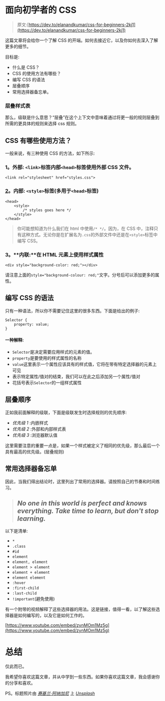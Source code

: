 # 面向初学者的 CSS

> 原文:[https://dev.to/elanandkumar/css-for-beginners-2kj1](https://dev.to/elanandkumar/css-for-beginners-2kj1)

这篇文章将会给你一个了解 CSS 的开端。如何去接近它，以及你如何去深入了解更多的细节。

目标是:

*   什么是 CSS？
*   CSS 的使用方法有哪些？
*   编写 CSS 的语法
*   层叠顺序
*   常用选择器备忘单。

### [](#cascading-style-sheet)层叠样式表

那么，级联是什么意思？“层叠”在这个上下文中意味着通过将更一般的规则层叠到所需的更具体的规则来选择 css 规则。

## CSS 有哪些使用方法？

一般来说，有三种使用 CSS 的方法，如下所示:

### [](#1-external-raw-ltlinkgt-endraw-tag-inside-raw-ltheadgt-endraw-tag-to-use-external-css-files)1。**外部:** `<link>`标签内部`<head>`标签使用外部 CSS 文件。

```
<link rel="stylesheet" href="styles.css"> 
```

### [2](#2-internal-raw-ltstylegt-endraw-tag-mostly-used-in-the-raw-ltheadgt-endraw-tag)。**内部:** `<style>`标签(多用于`<head>`标签)

```
<head>
    <style>
        /* styles goes here */
    </style>
</head> 
```

> 你可能想知道为什么我们在 html 中使用`/* */`。因为，在 CSS 中，注释只有这种方式。无论你是在扩展名为`.css`的外部文件中还是在`<style>`标签中编写 CSS。

### [](#3-inline-using-style-attribute-on-html-elements)3。**内联:**在 HTML 元素上使用样式属性

```
<div style="background-color: red;"></div> 
```

请注意上面的`style="background-colour: red;"`文字。分号后可以添加更多的属性。

## [](#syntax-for-writing-css)编写 CSS 的语法

只有一种语法，所以你不需要记住这里的很多东西。下面是给出的例子:

```
Selector {
    property: value;
} 
```

#### [](#an-explanation)一种解释:

*   `Selector`是决定需要应用样式的元素的值。
*   `property`是要使用的样式属性的名称
*   `value`这里表示一个属性应该具有的样式值，它将在带有特定选择器的元素上可见
*   表示特定属性/值对的结束，我们可以在此之后添加另一个属性/值对
*   花括号表示`Selector`的一组样式属性

## [](#cascading-order)层叠顺序

正如我前面解释的级联，下面是级联发生时选择规则的优先顺序:

*   *优先级 1* :内嵌样式
*   *优先级 2* :外部和内部样式表
*   *优先级 3* :浏览器默认值

这里需要注意的重要一点是，如果一个样式被定义了相同的优先级，那么最后一个具有最高的优先级。(层叠规则)

## [](#frequently-used-selector-cheat-sheet)常用选择器备忘单

因此，当我们得出结论时，这里列出了常用的选择器。请按照自己的节奏和时间练习。

> ## [](#no-one-is-perfect-in-this-world-and-no-one-knows-everything-take-your-time-to-learn-but-do-not-stop-learning)*No one in this world is perfect and knows everything. Take time to learn, but don't stop learning.*

以下是清单:

*   `*`
*   `.class`
*   `#id`
*   `element`
*   `element, element`
*   `element > element`
*   `element + element`
*   `element element`
*   `:hover`
*   `:first-child`
*   `:last-child`
*   `!important`(避免使用)

有一个附带的视频解释了这些选择器的用法。这是链接，值得一看，以了解这些选择器是如何编写的，以及它是如何工作的。

[https://www.youtube.com/embed/zynMOm1Mz5g](https://www.youtube.com/embed/zynMOm1Mz5g)

# [](#summary)总结

仅此而已。

我希望你喜欢这篇文章，并从中学到一些东西。如果你喜欢这篇文章，我会感谢你的分享和喜欢。

PS。标题照片由 [*赛基兰·阿纳加尼*](https://unsplash.com/@_imkiran?utm_source=medium&utm_medium=referral) 上 [*Unsplash*](https://unsplash.com/)